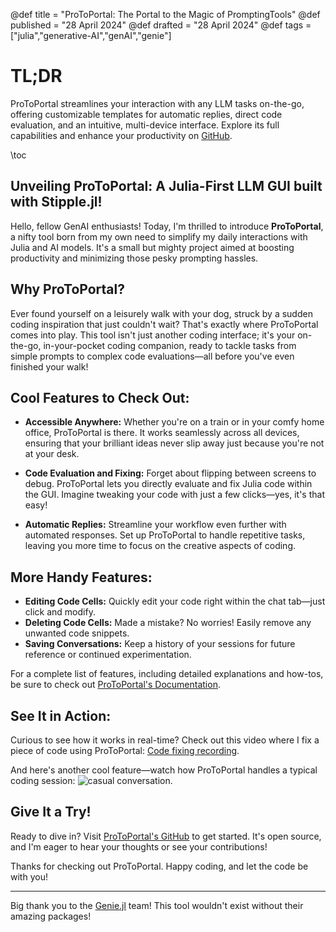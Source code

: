 @def title = "ProToPortal: The Portal to the Magic of PromptingTools"
@def published = "28 April 2024"
@def drafted = "28 April 2024"
@def tags = ["julia","generative-AI","genAI","genie"]

# TL;DR
ProToPortal streamlines your interaction with any LLM tasks on-the-go, offering customizable templates for automatic replies, direct code evaluation, and an intuitive, multi-device interface. Explore its full capabilities and enhance your productivity on [GitHub](https://github.com/svilupp/ProToPortal.jl).

\toc 

## Unveiling ProToPortal: A Julia-First LLM GUI built with Stipple.jl!

Hello, fellow GenAI enthusiasts! Today, I'm thrilled to introduce **ProToPortal**, a nifty tool born from my own need to simplify my daily interactions with Julia and AI models. It's a small but mighty project aimed at boosting productivity and minimizing those pesky prompting hassles.

## Why ProToPortal?

Ever found yourself on a leisurely walk with your dog, struck by a sudden coding inspiration that just couldn't wait? That's exactly where ProToPortal comes into play. This tool isn't just another coding interface; it's your on-the-go, in-your-pocket coding companion, ready to tackle tasks from simple prompts to complex code evaluations—all before you've even finished your walk!

## Cool Features to Check Out:

- **Accessible Anywhere:** Whether you're on a train or in your comfy home office, ProToPortal is there. It works seamlessly across all devices, ensuring that your brilliant ideas never slip away just because you're not at your desk.

- **Code Evaluation and Fixing:** Forget about flipping between screens to debug. ProToPortal lets you directly evaluate and fix Julia code within the GUI. Imagine tweaking your code with just a few clicks—yes, it's that easy!

- **Automatic Replies:** Streamline your workflow even further with automated responses. Set up ProToPortal to handle repetitive tasks, leaving you more time to focus on the creative aspects of coding.

## More Handy Features:

- **Editing Code Cells:** Quickly edit your code right within the chat tab—just click and modify.
- **Deleting Code Cells:** Made a mistake? No worries! Easily remove any unwanted code snippets.
- **Saving Conversations:** Keep a history of your sessions for future reference or continued experimentation.

For a complete list of features, including detailed explanations and how-tos, be sure to check out [ProToPortal's Documentation](https://svilupp.github.io/ProToPortal.jl/dev).

## See It in Action:

Curious to see how it works in real-time? Check out this video where I fix a piece of code using ProToPortal: [Code fixing recording](https://github.com/svilupp/ProToPortal.jl/blob/main/docs/src/videos/screen-capture-code-fixing.webm).

And here's another cool feature—watch how ProToPortal handles a typical coding session: ![casual conversation](https://github.com/svilupp/ProToPortal.jl/blob/main/docs/src/videos/screen-capture-plain.gif).

## Give It a Try!

Ready to dive in? Visit [ProToPortal's GitHub](https://github.com/svilupp/ProToPortal.jl) to get started. It's open source, and I'm eager to hear your thoughts or see your contributions!

Thanks for checking out ProToPortal. Happy coding, and let the code be with you!

---
Big thank you to the [Genie.jl](https://genieframework.com/) team! This tool wouldn't exist without their amazing packages!